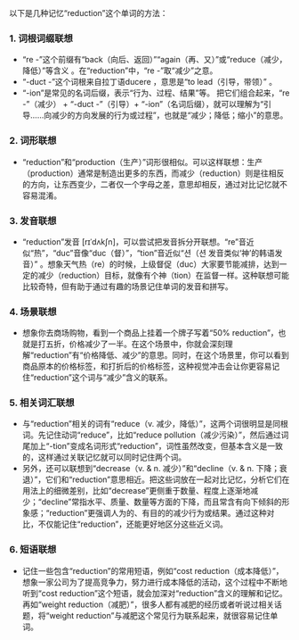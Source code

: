 以下是几种记忆“reduction”这个单词的方法：

### 1. 词根词缀联想
 - “re -”这个前缀有“back（向后、返回）”“again（再、又）”或“reduce（减少，降低）”等含义 。在“reduction”中，“re -”取“减少”之意。
 - “-duct -”这个词根来自拉丁语ducere ，意思是“to lead（引导，带领）” 。
 - “-ion”是常见的名词后缀，表示“行为、过程、结果”等。 把它们组合起来，“re -”（减少） + “-duct -”（引导）+ “-ion”（名词后缀），就可以理解为“引导……向减少的方向发展的行为或过程”，也就是“减少；降低；缩小”的意思。

### 2. 词形联想
 - “reduction”和“production（生产）”词形很相似。可以这样联想：生产（production）通常是制造出更多的东西，而减少（reduction）则是往相反的方向，让东西变少，二者仅一个字母之差，意思却相反，通过对比记忆就不容易混淆。

### 3. 发音联想
 - “reduction”发音 [rɪˈdʌkʃn]，可以尝试把发音拆分开联想。“re”音近似“热”，“duc”音像“duc（督）”，“tion”音近似“션（션 发音类似‘神’的韩语发音）” 。想象天气热（re）的时候，上级督促（duc）大家要节能减排，达到一定的减少（reduction）目标，就像有个神（tion）在监督一样。这种联想可能比较奇特，但有助于通过有趣的场景记住单词的发音和拼写。

### 4. 场景联想
 - 想象你去商场购物，看到一个商品上挂着一个牌子写着“50% reduction”，也就是打五折，价格减少了一半。在这个场景中，你就会深刻理解“reduction”有“价格降低、减少”的意思。同时，在这个场景里，你可以看到商品原本的价格标签，和打折后的价格标签，这种视觉冲击会让你更容易记住“reduction”这个词与“减少”含义的联系。

### 5. 相关词汇联想
 - 与“reduction”相关的词有“reduce（v. 减少，降低）”，这两个词很明显是同根词。先记住动词“reduce”，比如“reduce pollution（减少污染）”，然后通过词尾加上“-tion”变成名词形式“reduction”，词性虽然改变，但基本含义是一致的，这样通过关联记忆就可以同时记住两个词。
 - 另外，还可以联想到“decrease（v. & n. 减少）”和“decline（v. & n. 下降；衰退）”，它们和“reduction”意思相近。把这些词放在一起对比记忆，分析它们在用法上的细微差别，比如“decrease”更侧重于数量、程度上逐渐地减少；“decline”常指水平、质量、数量等方面的下降，而且常含有向下倾斜的形象感；“reduction”更强调人为的、有目的的减少行为或结果。通过这种对比，不仅能记住“reduction”，还能更好地区分这些近义词。

### 6. 短语联想
 - 记住一些包含“reduction”的常用短语，例如“cost reduction（成本降低）”，想象一家公司为了提高竞争力，努力进行成本降低的活动，这个过程中不断地听到“cost reduction”这个短语，就会加深对“reduction”含义的理解和记忆。再如“weight reduction（减肥）”，很多人都有减肥的经历或者听说过相关话题，将“weight reduction”与减肥这个常见行为联系起来，就很容易记住单词。 